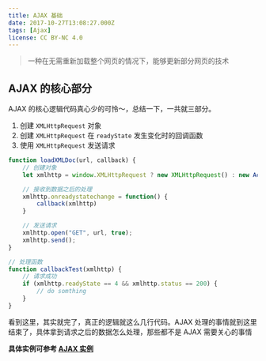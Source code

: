 ```yaml
---
title: AJAX 基础
date: 2017-10-27T13:08:27.000Z
tags: [Ajax]
license: CC BY-NC 4.0
---
```


> 一种在无需重新加载整个网页的情况下，能够更新部分网页的技术

## AJAX 的核心部分

AJAX 的核心逻辑代码真心少的可怜～，总结一下，一共就三部分。

1. 创建 `XMLHttpRequest` 对象
2. 创建 `XMLHttpRequest` 在 `readyState` 发生变化时的回调函数
3. 使用 `XMLHttpRequest` 发送请求

<!-- more -->

```js
function loadXMLDoc(url, callback) {
    // 创建对象
    let xmlhttp = window.XMLHttpRequest ? new XMLHttpRequest() : new ActiveXObject("Microsoft.XMLHTTP")

    // 接收到数据之后的处理
    xmlhttp.onreadystatechange = function() {
        callback(xmlhttp)
    }

    // 发送请求
    xmlhttp.open("GET", url, true);
    xmlhttp.send();
}

// 处理函数
function callbackTest(xmlhttp) {
    // 请求成功
    if (xmlhttp.readyState == 4 && xmlhttp.status == 200) {
        // do somthing
    }
}
```

看到这里，其实就完了，真正的逻辑就这么几行代码。AJAX 处理的事情就到这里结束了，具体拿到请求之后的数据怎么处理，那些都不是 AJAX 需要关心的事情

__具体实例可参考 [AJAX 实例](https://www.w3cschool.cn/ajax/aeqvxfnu.html)__